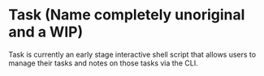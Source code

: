 # Task (Name completely unoriginal and a WIP) 

Task is currently an early stage interactive shell script that allows users to manage their tasks and notes on those tasks via the CLI.

